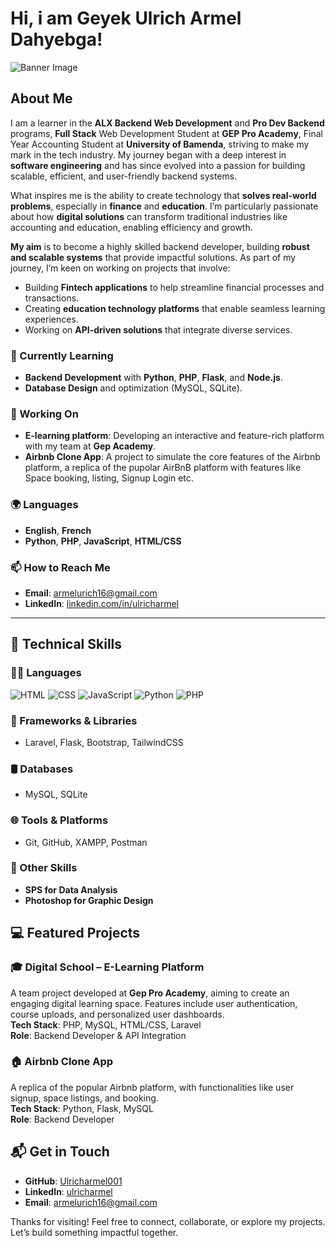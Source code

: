 # Hi, i am Geyek Ulrich Armel Dahyebga! 

![Banner Image](https://github.com/Ulricharmel001/Ulricharmel001/blob/main/banner.png?raw=true)

## About Me 

I am a learner in the **ALX Backend Web Development** and **Pro Dev Backend** programs, **Full Stack** Web Development Student at **GEP Pro Academy**, Final Year Accounting Student at **University of Bamenda**, striving to make my mark in the tech industry. My journey began with a deep interest in **software engineering** and has since evolved into a passion for building scalable, efficient, and user-friendly backend systems.

What inspires me is the ability to create technology that **solves real-world problems**, especially in **finance** and **education**. I’m particularly passionate about how **digital solutions** can transform traditional industries like accounting and education, enabling efficiency and growth.

**My aim** is to become a highly skilled backend developer, building **robust and scalable systems** that provide impactful solutions. As part of my journey, I’m keen on working on projects that involve:

- Building **Fintech applications** to help streamline financial processes and transactions.
- Creating **education technology platforms** that enable seamless learning experiences.
- Working on **API-driven solutions** that integrate diverse services.

### 🌱 Currently Learning
- **Backend Development** with **Python**, **PHP**, **Flask**, and **Node.js**.
- **Database Design** and optimization (MySQL, SQLite).

### 🔭 Working On
- **E-learning platform**: Developing an interactive and feature-rich platform with my team at **Gep Academy**.
- **Airbnb Clone App**: A project to simulate the core features of the Airbnb platform, a replica of the pupolar AirBnB platform with features like Space booking, listing, Signup Login etc.

### 🌍 Languages
- **English**, **French**
- **Python**, **PHP**, **JavaScript**, **HTML/CSS**

### 📫 How to Reach Me
- **Email**: [armelurich16@gmail.com](mailto:armelurich16@gmail.com)
- **LinkedIn**: [linkedin.com/in/ulricharmel](https://www.linkedin.com/in/ulricharmel)

---

## 💼 Technical Skills

### 👨‍💻 Languages
![HTML](https://img.shields.io/badge/-HTML-E34F26?style=flat-square&logo=html5&logoColor=white)
![CSS](https://img.shields.io/badge/-CSS-1572B6?style=flat-square&logo=css3&logoColor=white)
![JavaScript](https://img.shields.io/badge/-JavaScript-F7DF1E?style=flat-square&logo=javascript&logoColor=black)
![Python](https://img.shields.io/badge/-Python-3776AB?style=flat-square&logo=python&logoColor=white)
![PHP](https://img.shields.io/badge/-PHP-777BB4?style=flat-square&logo=php&logoColor=white)

### 🧱 Frameworks & Libraries
- Laravel, Flask, Bootstrap, TailwindCSS

### 🛢 Databases
- MySQL, SQLite

### 🌐 Tools & Platforms
- Git, GitHub, XAMPP, Postman

### 🎨 Other Skills
- **SPS for Data Analysis**  
- **Photoshop for Graphic Design**  



## 💻 Featured Projects

### 🎓 **Digital School** – E-Learning Platform
A team project developed at **Gep Pro Academy**, aiming to create an engaging digital learning space. Features include user authentication, course uploads, and personalized user dashboards.  
**Tech Stack**: PHP, MySQL, HTML/CSS, Laravel  
**Role**: Backend Developer & API Integration

### 🏠 **Airbnb Clone App**
A replica of the popular Airbnb platform, with functionalities like user signup, space listings, and booking.  
**Tech Stack**: Python, Flask, MySQL  
**Role**: Backend Developer



## 📬 Get in Touch

- **GitHub**: [Ulricharmel001](https://github.com/Ulricharmel001)
- **LinkedIn**: [ulricharmel](https://www.linkedin.com/in/ulricharmel)
- **Email**: [armelurich16@gmail.com](mailto:armelurich16@gmail.com)



Thanks for visiting! Feel free to connect, collaborate, or explore my projects. Let’s build something impactful together. 

